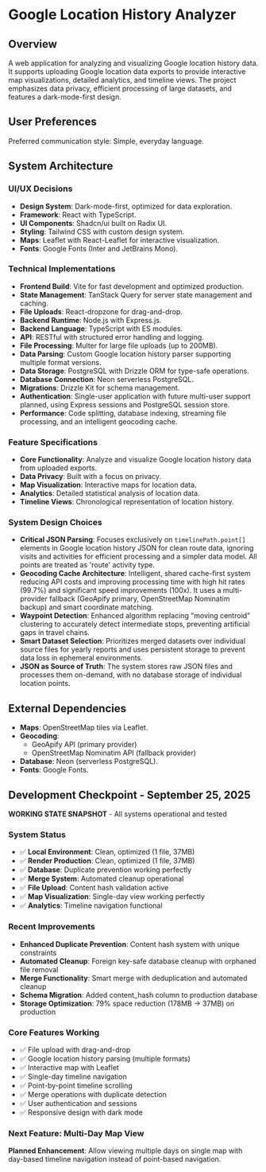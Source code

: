 # Google Location History Analyzer

## Overview
A web application for analyzing and visualizing Google location history data. It supports uploading Google location data exports to provide interactive map visualizations, detailed analytics, and timeline views. The project emphasizes data privacy, efficient processing of large datasets, and features a dark-mode-first design.

## User Preferences
Preferred communication style: Simple, everyday language.

## System Architecture

### UI/UX Decisions
- **Design System**: Dark-mode-first, optimized for data exploration.
- **Framework**: React with TypeScript.
- **UI Components**: Shadcn/ui built on Radix UI.
- **Styling**: Tailwind CSS with custom design system.
- **Maps**: Leaflet with React-Leaflet for interactive visualization.
- **Fonts**: Google Fonts (Inter and JetBrains Mono).

### Technical Implementations
- **Frontend Build**: Vite for fast development and optimized production.
- **State Management**: TanStack Query for server state management and caching.
- **File Uploads**: React-dropzone for drag-and-drop.
- **Backend Runtime**: Node.js with Express.js.
- **Backend Language**: TypeScript with ES modules.
- **API**: RESTful with structured error handling and logging.
- **File Processing**: Multer for large file uploads (up to 200MB).
- **Data Parsing**: Custom Google location history parser supporting multiple format versions.
- **Data Storage**: PostgreSQL with Drizzle ORM for type-safe operations.
- **Database Connection**: Neon serverless PostgreSQL.
- **Migrations**: Drizzle Kit for schema management.
- **Authentication**: Single-user application with future multi-user support planned, using Express sessions and PostgreSQL session store.
- **Performance**: Code splitting, database indexing, streaming file processing, and an intelligent geocoding cache.

### Feature Specifications
- **Core Functionality**: Analyze and visualize Google location history data from uploaded exports.
- **Data Privacy**: Built with a focus on privacy.
- **Map Visualization**: Interactive maps for location data.
- **Analytics**: Detailed statistical analysis of location data.
- **Timeline Views**: Chronological representation of location history.

### System Design Choices
- **Critical JSON Parsing**: Focuses exclusively on `timelinePath.point[]` elements in Google location history JSON for clean route data, ignoring visits and activities for efficient processing and a simpler data model. All points are treated as 'route' activity type.
- **Geocoding Cache Architecture**: Intelligent, shared cache-first system reducing API costs and improving processing time with high hit rates (99.7%) and significant speed improvements (100x). It uses a multi-provider fallback (GeoApify primary, OpenStreetMap Nominatim backup) and smart coordinate matching.
- **Waypoint Detection**: Enhanced algorithm replacing "moving centroid" clustering to accurately detect intermediate stops, preventing artificial gaps in travel chains.
- **Smart Dataset Selection**: Prioritizes merged datasets over individual source files for yearly reports and uses persistent storage to prevent data loss in ephemeral environments.
- **JSON as Source of Truth**: The system stores raw JSON files and processes them on-demand, with no database storage of individual location points.

## External Dependencies
- **Maps**: OpenStreetMap tiles via Leaflet.
- **Geocoding**:
    - GeoApify API (primary provider)
    - OpenStreetMap Nominatim API (fallback provider)
- **Database**: Neon (serverless PostgreSQL).
- **Fonts**: Google Fonts.

## Development Checkpoint - September 25, 2025
**WORKING STATE SNAPSHOT** - All systems operational and tested

### System Status
- ✅ **Local Environment**: Clean, optimized (1 file, 37MB)
- ✅ **Render Production**: Clean, optimized (1 file, 37MB) 
- ✅ **Database**: Duplicate prevention working perfectly
- ✅ **Merge System**: Automated cleanup operational
- ✅ **File Upload**: Content hash validation active
- ✅ **Map Visualization**: Single-day view working perfectly
- ✅ **Analytics**: Timeline navigation functional

### Recent Improvements
- **Enhanced Duplicate Prevention**: Content hash system with unique constraints
- **Automated Cleanup**: Foreign key-safe database cleanup with orphaned file removal
- **Merge Functionality**: Smart merge with deduplication and automated cleanup
- **Schema Migration**: Added content_hash column to production database
- **Storage Optimization**: 79% space reduction (178MB → 37MB) on production

### Core Features Working
- ✅ File upload with drag-and-drop
- ✅ Google location history parsing (multiple formats)
- ✅ Interactive map with Leaflet
- ✅ Single-day timeline navigation
- ✅ Point-by-point timeline scrolling
- ✅ Merge operations with duplicate detection
- ✅ User authentication and sessions
- ✅ Responsive design with dark mode

### Next Feature: Multi-Day Map View
**Planned Enhancement**: Allow viewing multiple days on single map with day-based timeline navigation instead of point-based navigation.